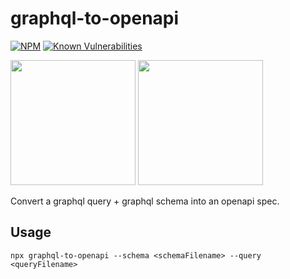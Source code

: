 # graphql-to-openapi

[![NPM](https://img.shields.io/npm/v/graphql-to-openapi.svg)](https://npmjs.com/graphql-to-openapi) 
[![Known Vulnerabilities](https://snyk.io/test/github/schwer/graphql-to-openapi/badge.svg)](https://snyk.io/test/github/schwer/graphql-to-openapi)

<img src="https://upload.wikimedia.org/wikipedia/commons/1/17/GraphQL_Logo.svg" height="200" width="200">

<img style="display:inline-block" src="https://avatars3.githubusercontent.com/u/16343502?v=3&s=200" height="200" width="200">

Convert a graphql query + graphql schema into an openapi spec.

## Usage

```
npx graphql-to-openapi --schema <schemaFilename> --query <queryFilename>
```
